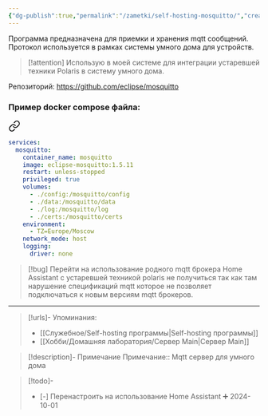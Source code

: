 ```yaml
---
{"dg-publish":true,"permalink":"/zametki/self-hosting-mosquitto/","created":"2024-10-01 21:14","updated":"2025-04-20T20:25:07+03:00"}
---
```


Программа предназначена для приемки и хранения mqtt сообщений. Протокол используется в рамках системы умного дома для устройств.

> [!attention]
> Использую в моей системе для интеграции устаревшей техники Polaris в систему умного дома.

Репозиторий: https://github.com/eclipse/mosquitto

### Пример docker compose файла:

<div class="transclusion internal-embed is-loaded"><a class="markdown-embed-link" href="/docker-compose/mosquitto/" aria-label="Open link"><svg xmlns="http://www.w3.org/2000/svg" width="24" height="24" viewBox="0 0 24 24" fill="none" stroke="currentColor" stroke-width="2" stroke-linecap="round" stroke-linejoin="round" class="svg-icon lucide-link"><path d="M10 13a5 5 0 0 0 7.54.54l3-3a5 5 0 0 0-7.07-7.07l-1.72 1.71"></path><path d="M14 11a5 5 0 0 0-7.54-.54l-3 3a5 5 0 0 0 7.07 7.07l1.71-1.71"></path></svg></a><div class="markdown-embed">





```yaml
services:
  mosquitto:
    container_name: mosquitto
    image: eclipse-mosquitto:1.5.11
    restart: unless-stopped
    privileged: true
    volumes:
      - ./config:/mosquitto/config
      - ./data:/mosquitto/data
      - ./log:/mosquitto/log
      - ./certs:/mosquitto/certs
    environment:
      - TZ=Europe/Moscow
    network_mode: host
    logging:
      driver: none

```


</div></div>


> [!bug]
> Перейти на использование родного mqtt брокера Home Assistant с устаревшей техникой polaris не получиться так как там нарушение спецификаций mqtt которое не позволяет подключаться к новым версиям mqtt брокеров.

---
> [!urls]- Упоминания:
> - [[Служебное/Self-hosting программы\|Self-hosting программы]]
> - [[Хобби/Домашняя лаборатория/Сервер Main\|Сервер Main]]

> [!description]- Примечание
> Примечание:: Mqtt сервер для умного дома

> [!todo]-
>  - [-] Перенастроить на использование Home Assistant ➕ 2024-10-01